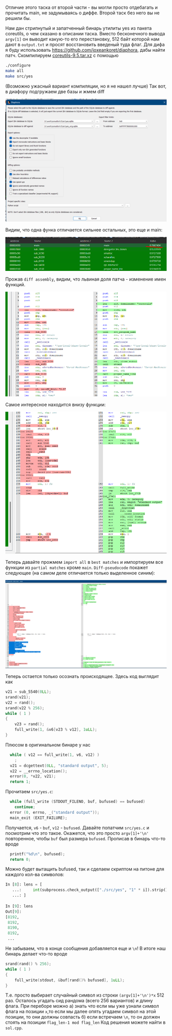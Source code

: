 Отличие этого таска от второй части - вы могли просто отдебагать и прочитать main, не задумываясь о диффе. Второй таск без него вы не решили бы.

Нам дан стрипнутый и запатченный бинарь утилиты yes из пакета coreutils, о чем сказано в описании таска.
Вместо бесконечного вывода `argv[1]` он выводит какую-то его перестановку, 512 байт которой нам дают в `output.txt` и просят восстановить введеный туда флаг. 
Для дифа я буду использовать https://github.com/joxeankoret/diaphora, дабы найти патч.
Скомпилируем [coreutils-9.5.tar.xz](https://ftp.gnu.org/gnu/coreutils/coreutils-9.5.tar.xz) с помощью
```bash
./configure
make all
make src/yes
```
(Возможно ужасный вариант компиляции, но я не нашел лучше)
Так вот, в диафору подгружаем две базы и жмем diff

![](files/Pasted%20image%2020240527102314.png)

Видим, что одна функа отличается сильнее остальных, это еще и main:

![](files/Pasted%20image%2020240527102048.png)

Прожав `diff assembly`, видим, что львиная доля патча - изменение имен функций.

![](files/Pasted%20image%2020240527102746.png)

Самое интересное находится внизу функции:

![](files/Pasted%20image%2020240527103354.png)

Теперь давайте прожмем `import all` в `best matches` и импортируем все функции из `partial matches` кроме `main`.
`Diff-pseudocode` покажет следующее (на самом деле отличается только выделенное синим):

![](files/Pasted%20image%2020240527103648.png)

Теперь остается только осознать происходящее. 
Здесь код выглядит как 
```c
v21 = sub_5540(0LL);
srand(v21);
v22 = rand();
srand(v22 % 256);
while ( 1 )
{
	v23 = rand();
	full_write(1, &v6[v23 % v12], 1uLL);
}
```
Плюсом в оригинальном бинаре у нас
```c
  while ( v12 == full_write(1, v6, v12) )
    ;
  v21 = dcgettext(0LL, "standard output", 5);
  v22 = __errno_location();
  error(0, *v22, v21);
  return 1;
```
Прочитаем `src/yes.c`:
```c
  while (full_write (STDOUT_FILENO, buf, bufused) == bufused)
    continue;
  error (0, errno, _("standard output"));
  main_exit (EXIT_FAILURE);
```
Получается, `v6` - `buf`, `v12` - `bufused`.
Давайте попатчим `src/yes.c` и посмотрим что это такое. Окажется, что это просто `argv[1]+'\n'` повторенное, чтобы `buf` был размера `bufused`.
Прописав в бинарь что-то вроде
```c
  printf("%d\n", bufused);
  return 0;
```
Можно будет вытащить bufused, так и сделаем скриптом на питоне для каждого кол-ва символов:
```python
In [8]: lens = [
   ...:     int(subprocess.check_output(["./src/yes", "1" * i]).strip()) for i in range(0, 100)
   ...: ]

In [9]: lens
Out[9]:
[8192,
 8192,
 8190,
 8192,
 ...
```
Не забываем, что в конце сообщения добавляется еще и `\n`!
В итоге наш бинарь делает что-то вроде
```c
srand(rand() % 256);
while ( 1 )
{
	full_write(stdout, &buf[rand()% bufused], 1uLL);
}
```
Т.е. просто выбирает случайный символ из строки `(argv[1]+'\n')*x` 512 раз.
Осталось угадать сид рандома (всего 256 вариантов) и длину флага.
При переборе можно
а) знать что если мы уже узнали символ флага на позиции `x`,то если мы далее опять угадаем символ на этой позиции, то они должны совпасть
б) если встречаем `\n`, то он должен стоять на позиции `flag_len-1 mod flag_len`
Код решения можете найти в `sol.cpp`.